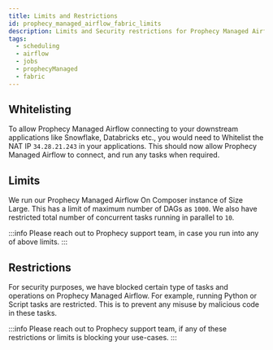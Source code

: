 ```yaml
---
title: Limits and Restrictions
id: prophecy_managed_airflow_fabric_limits
description: Limits and Security restrictions for Prophecy Managed Airflow
tags:
  - scheduling
  - airflow
  - jobs
  - prophecyManaged
  - fabric
---
```


## Whitelisting

To allow Prophecy Managed Airflow connecting to your downstream applications like Snowflake, Databricks etc., you would need to Whitelist the NAT IP `34.28.21.243` in your applications.
This should now allow Prophecy Managed Airflow to connect, and run any tasks when required.

## Limits

We run our Prophecy Managed Airflow On Composer instance of Size Large. This has a limit of maximum number of DAGs as `1000`.
We also have restricted total number of concurrent tasks running in parallel to `10`.

:::info
Please reach out to Prophecy support team, in case you run into any of above limits.
:::

## Restrictions

For security purposes, we have blocked certain type of tasks and operations on Prophecy Managed Airflow. For example, running Python or Script tasks are restricted.
This is to prevent any misuse by malicious code in these tasks.

:::info
Please reach out to Prophecy support team, if any of these restrictions or limits is blocking your use-cases.
:::
